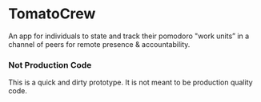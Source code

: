 # TomatoCrew

An app for individuals to state and track their pomodoro "work units” in a channel of peers for remote presence & accountability.


### Not Production Code

This is a quick and dirty prototype. It is not meant to be production quality code.
